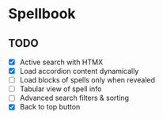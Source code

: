 # Spellbook

## TODO

- [x] Active search with HTMX
- [x] Load accordion content dynamically
- [ ] Load blocks of spells only when revealed
- [ ] Tabular view of spell info
- [ ] Advanced search filters & sorting
- [x] Back to top button
